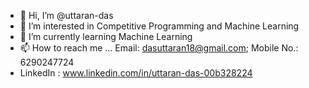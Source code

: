 - 👋 Hi, I’m @uttaran-das
- 👀 I’m interested in Competitive Programming and Machine Learning
- 🌱 I’m currently learning Machine Learning
- 📫 How to reach me ... Email: dasuttaran18@gmail.com; Mobile No.: 6290247724
- LinkedIn : www.linkedin.com/in/uttaran-das-00b328224

<!---
uttaran-das/uttaran-das is a ✨ special ✨ repository because its `README.md` (this file) appears on your GitHub profile.
You can click the Preview link to take a look at your changes.
--->
